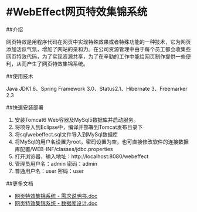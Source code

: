 #WebEffect网页特效集锦系统
=========

##介绍

网页特效是用程序代码在网页中实现特殊效果或者特殊功能的一种技术，它为网页添加活跃气氛，增加了网站的亲和力。在公司资源管理中由于每个员工都会收集些网页特效代码，为了实现资源共享，为了在辛勤的工作中能给网页制作提供一些便利，从而产生了网页特效集锦系统。

##使用技术

Java JDK1.6、Spring Framework 3.0、Status2.1、Hibernate 3、Freemarker 2.3

##快速安装部署

1. 安装Tomcat6 Web容器及MySql5数据库并启动服务。
2. 将项导入到Eclipse中，编译并部署到Tomcat发布目录下
3. 将sql\webeffect.sql文件导入到MySql数据库
4. 将MySql的用户名设置为root，密码设置为空，也可直接修改软件的连接数据库配置/WEB-INF/classes/jdbc.properties
5. 打开浏览器，输入地址：http://localhost:8080/webeffect
6. 管理员用户名：admin 密码：admin
7. 普通用户名：user 密码：user

##更多文档

* [网页特效集锦系统 - 需求说明书.doc]()
* [网页特效集锦系统 - 数据库设计.doc]()
